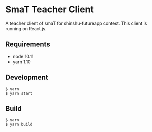 # SmaT Teacher Client

A teacher client of smaT for shinshu-futureapp contest. This client is running on React.js.

## Requirements

- node 10.11
- yarn 1.10

## Development

```
$ yarn
$ yarn start
```

## Build

```
$ yarn
$ yarn build
```